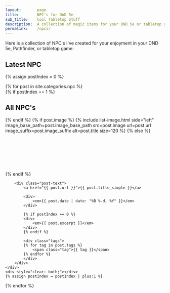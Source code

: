 ```yaml
---
layout:       page
title:        NPC's for DnD 5e
sub_title:    Cool Tabletop Stuff
description:  A collection of magic items for your DND 5e or tabletop game
permalink:    /npcs/
---
```


Here is a collection of NPC's I've created for your enjoyment in your DND 5e, Pathfinder, or tabletop game:


## Latest NPC

{% assign postIndex = 0 %}

<div class="post-list">
{% for post in site.categories.npc %}
    <div class="post-list-post">
        {% if postIndex == 1 %}
            <h2>All NPC's</h2>
        {% endif %}
        {% if post.image %}
            {% include list-image.html side="left" image_base_path=post.image_base_path src=post.image url=post.url image_suffix=post.image_suffix alt=post.title size=120 %}
        {% else %}
            <div class="image-left" style="height: 120px"></div>
        {% endif %}

        <div class="post-text">
            <a href="{{ post.url }}">{{ post.title_simple }}</a>

            <div>
                <em>{{ post.date | date: "%B %-d, %Y" }}</em>
            </div>

            {% if postIndex == 0 %}
            <div>
                <em>{{ post.excerpt }}</em>
            </div>
            {% endif %}

            <div class="tags">
            {% for tag in post.tags %}
                <span class="tag">{{ tag }}</span>
            {% endfor %}
            </div>
        </div>
    </div>
    <div style="clear: both;"></div>
    {% assign postIndex = postIndex | plus:1 %}
{% endfor %}
</div>